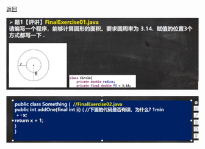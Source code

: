 [返回](练习题.md)



![alt text](https://raw.githubusercontent.com/Stolorzs/Picgo/master/finallianxiti.png)


![alt text](https://raw.githubusercontent.com/Stolorzs/Picgo/master/finallmxiti2.png)


